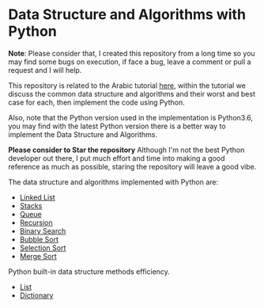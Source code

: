 # Data Structure and Algorithms with Python

**Note**: Please consider that, I created this repository from a long time so you may find some bugs on execution, if face a bug, leave a comment or pull a request and I will help.

This repository is related to the Arabic tutorial [here](https://www.facebook.com/MohamedAymanHassen/posts/1340680682935215), within the tutorial we discuss the common data structure and algorithms and their worst and best case for each, then implement the code using Python.

Also, note that the Python version used in the implementation is Python3.6, you may find with the latest Python version there is a better way to implement the Data Structure and Algorithms.

**Please consider to Star the repository**
Although I'm not the best Python developer out there, I put much effort and time into making a good reference as much as possible, staring the repository will leave a good vibe.

The data structure and algorithms implemented with Python are:
  * [Linked List](https://github.com/mohamedayman28/data_structure_and_algorithms/blob/main/linked_list.py)
  * [Stacks](https://github.com/mohamedayman28/data_structure_and_algorithms/blob/main/stacks.py)
  * [Queue](https://github.com/mohamedayman28/data_structure_and_algorithms/blob/main/queue.py)
  * [Recursion](https://github.com/mohamedayman28/data_structure_and_algorithms/blob/main/recursion.py)
  * [Binary Search](https://github.com/mohamedayman28/data_structure_and_algorithms/blob/main/binary_search.py)
  * [Bubble Sort](https://github.com/mohamedayman28/data_structure_and_algorithms/blob/main/bubble_sort.py)
  * [Selection Sort](https://github.com/mohamedayman28/data_structure_and_algorithms/blob/main/selection_sort.py)
  * [Merge Sort](https://github.com/mohamedayman28/data_structure_and_algorithms/blob/main/merge_sort.py)

Python built-in data structure methods efficiency.
  * [List](https://github.com/mohamedayman28/data_structure_and_algorithms/blob/main/list_methods.py)
  * [Dictionary](https://github.com/mohamedayman28/data_structure_and_algorithms/blob/main/dictionary_methods.py)

